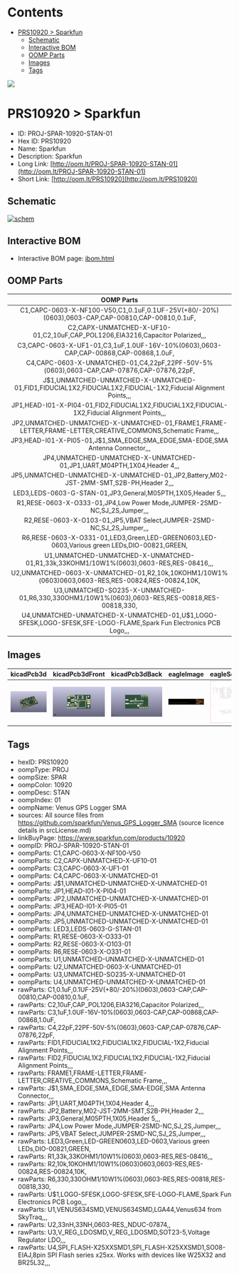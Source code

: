 



Contents
========

* [PRS10920 > Sparkfun](#prs10920--sparkfun)
	* [Schematic](#schematic)
	* [Interactive BOM](#interactive-bom)
	* [OOMP Parts](#oomp-parts)
	* [Images](#images)
	* [Tags](#tags)
  
![][im]
# PRS10920 > Sparkfun

- ID: PROJ-SPAR-10920-STAN-01
- Hex ID: PRS10920
- Name: Sparkfun
- Description: Sparkfun
- Long Link: [http://oom.lt/PROJ-SPAR-10920-STAN-01](http://oom.lt/PROJ-SPAR-10920-STAN-01)
- Short Link: [http://oom.lt/PRS10920](http://oom.lt/PRS10920)

## Schematic
  
[![schem](eagleSchemImage.png)](eagleSchemImage.png)
## Interactive BOM

- Interactive BOM page: [ibom.html](https://htmlpreview.github.io/?https://github.com/oomlout/oomlout_OOMP_projects/blob/main/PROJ-SPAR-10920-STAN-01/kicad/bom/ibom.html)

## OOMP Parts
  

|OOMP Parts|
| :---: |
|C1,CAPC-0603-X-NF100-V50,C1,0.1uF,0.1UF-25V(+80/-20%)(0603),0603-CAP,CAP-00810,CAP-00810,0.1uF,|
|C2,CAPX-UNMATCHED-X-UF10-01,C2,10uF,CAP_POL1206,EIA3216,Capacitor Polarized,,,|
|C3,CAPC-0603-X-UF1-01,C3,1uF,1.0UF-16V-10%(0603),0603-CAP,CAP-00868,CAP-00868,1.0uF,|
|C4,CAPC-0603-X-UNMATCHED-01,C4,22pF,22PF-50V-5%(0603),0603-CAP,CAP-07876,CAP-07876,22pF,|
|J$1,UNMATCHED-UNMATCHED-X-UNMATCHED-01,FID1,FIDUCIAL1X2,FIDUCIAL1X2,FIDUCIAL-1X2,Fiducial Alignment Points,,,|
|JP1,HEAD-I01-X-PI04-01,FID2,FIDUCIAL1X2,FIDUCIAL1X2,FIDUCIAL-1X2,Fiducial Alignment Points,,,|
|JP2,UNMATCHED-UNMATCHED-X-UNMATCHED-01,FRAME1,FRAME-LETTER,FRAME-LETTER,CREATIVE_COMMONS,Schematic Frame,,,|
|JP3,HEAD-I01-X-PI05-01,J$1,SMA_EDGE,SMA_EDGE,SMA-EDGE,SMA Antenna Connector,,,|
|JP4,UNMATCHED-UNMATCHED-X-UNMATCHED-01,JP1,UART,M04PTH,1X04,Header 4,,,|
|JP5,UNMATCHED-UNMATCHED-X-UNMATCHED-01,JP2,Battery,M02-JST-2MM-SMT,S2B-PH,Header 2,,,|
|LED3,LEDS-0603-G-STAN-01,JP3,General,M05PTH,1X05,Header 5,,,|
|R1,RESE-0603-X-O333-01,JP4,Low Power Mode,JUMPER-2SMD-NC,SJ_2S,Jumper,,,|
|R2,RESE-0603-X-O103-01,JP5,VBAT Select,JUMPER-2SMD-NC,SJ_2S,Jumper,,,|
|R6,RESE-0603-X-O331-01,LED3,Green,LED-GREEN0603,LED-0603,Various green LEDs,DIO-00821,GREEN,|
|U1,UNMATCHED-UNMATCHED-X-UNMATCHED-01,R1,33k,33KOHM1/10W1%(0603),0603-RES,RES-08416,,,|
|U2,UNMATCHED-0603-X-UNMATCHED-01,R2,10k,10KOHM1/10W1%(0603)0603,0603-RES,RES-00824,RES-00824,10K,|
|U3,UNMATCHED-SO235-X-UNMATCHED-01,R6,330,330OHM1/10W1%(0603),0603-RES,RES-00818,RES-00818,330,|
|U4,UNMATCHED-UNMATCHED-X-UNMATCHED-01,U$1,LOGO-SFESK,LOGO-SFESK,SFE-LOGO-FLAME,Spark Fun Electronics PCB Logo,,,|

## Images
  
  

|kicadPcb3d|kicadPcb3dFront|kicadPcb3dBack|eagleImage|eagleSchemImage|
| :---: | :---: | :---: | :---: | :---: |
|[![kicadPcb3d](kicadPcb3d_140.png)](kicadPcb3d.png)|[![kicadPcb3dFront](kicadPcb3dFront_140.png)](kicadPcb3dFront.png)|[![kicadPcb3dBack](kicadPcb3dBack_140.png)](kicadPcb3dBack.png)|[![eagleImage](eagleImage_140.png)](eagleImage.png)|[![eagleSchemImage](eagleSchemImage_140.png)](eagleSchemImage.png)|

## Tags

- hexID: PRS10920
- oompType: PROJ
- oompSize: SPAR
- oompColor: 10920
- oompDesc: STAN
- oompIndex: 01
- oompName: Venus GPS Logger SMA
- sources: All source files from https://github.com/sparkfun/Venus_GPS_Logger_SMA (source licence details in srcLicense.md)
- linkBuyPage: https://www.sparkfun.com/products/10920
- oompID: PROJ-SPAR-10920-STAN-01
- oompParts: C1,CAPC-0603-X-NF100-V50
- oompParts: C2,CAPX-UNMATCHED-X-UF10-01
- oompParts: C3,CAPC-0603-X-UF1-01
- oompParts: C4,CAPC-0603-X-UNMATCHED-01
- oompParts: J$1,UNMATCHED-UNMATCHED-X-UNMATCHED-01
- oompParts: JP1,HEAD-I01-X-PI04-01
- oompParts: JP2,UNMATCHED-UNMATCHED-X-UNMATCHED-01
- oompParts: JP3,HEAD-I01-X-PI05-01
- oompParts: JP4,UNMATCHED-UNMATCHED-X-UNMATCHED-01
- oompParts: JP5,UNMATCHED-UNMATCHED-X-UNMATCHED-01
- oompParts: LED3,LEDS-0603-G-STAN-01
- oompParts: R1,RESE-0603-X-O333-01
- oompParts: R2,RESE-0603-X-O103-01
- oompParts: R6,RESE-0603-X-O331-01
- oompParts: U1,UNMATCHED-UNMATCHED-X-UNMATCHED-01
- oompParts: U2,UNMATCHED-0603-X-UNMATCHED-01
- oompParts: U3,UNMATCHED-SO235-X-UNMATCHED-01
- oompParts: U4,UNMATCHED-UNMATCHED-X-UNMATCHED-01
- rawParts: C1,0.1uF,0.1UF-25V(+80/-20%)(0603),0603-CAP,CAP-00810,CAP-00810,0.1uF,
- rawParts: C2,10uF,CAP_POL1206,EIA3216,Capacitor Polarized,,,
- rawParts: C3,1uF,1.0UF-16V-10%(0603),0603-CAP,CAP-00868,CAP-00868,1.0uF,
- rawParts: C4,22pF,22PF-50V-5%(0603),0603-CAP,CAP-07876,CAP-07876,22pF,
- rawParts: FID1,FIDUCIAL1X2,FIDUCIAL1X2,FIDUCIAL-1X2,Fiducial Alignment Points,,,
- rawParts: FID2,FIDUCIAL1X2,FIDUCIAL1X2,FIDUCIAL-1X2,Fiducial Alignment Points,,,
- rawParts: FRAME1,FRAME-LETTER,FRAME-LETTER,CREATIVE_COMMONS,Schematic Frame,,,
- rawParts: J$1,SMA_EDGE,SMA_EDGE,SMA-EDGE,SMA Antenna Connector,,,
- rawParts: JP1,UART,M04PTH,1X04,Header 4,,,
- rawParts: JP2,Battery,M02-JST-2MM-SMT,S2B-PH,Header 2,,,
- rawParts: JP3,General,M05PTH,1X05,Header 5,,,
- rawParts: JP4,Low Power Mode,JUMPER-2SMD-NC,SJ_2S,Jumper,,,
- rawParts: JP5,VBAT Select,JUMPER-2SMD-NC,SJ_2S,Jumper,,,
- rawParts: LED3,Green,LED-GREEN0603,LED-0603,Various green LEDs,DIO-00821,GREEN,
- rawParts: R1,33k,33KOHM1/10W1%(0603),0603-RES,RES-08416,,,
- rawParts: R2,10k,10KOHM1/10W1%(0603)0603,0603-RES,RES-00824,RES-00824,10K,
- rawParts: R6,330,330OHM1/10W1%(0603),0603-RES,RES-00818,RES-00818,330,
- rawParts: U$1,LOGO-SFESK,LOGO-SFESK,SFE-LOGO-FLAME,Spark Fun Electronics PCB Logo,,,
- rawParts: U1,VENUS634SMD,VENUS634SMD,LGA44,Venus634 from SkyTraq,,,
- rawParts: U2,33nH,33NH,0603-RES,,NDUC-07874,,
- rawParts: U3,V_REG_LDOSMD,V_REG_LDOSMD,SOT23-5,Voltage Regulator LDO,,,
- rawParts: U4,SPI_FLASH-X25XXSMD1,SPI_FLASH-X25XXSMD1,SO08-EIAJ,8pin SPI Flash series x25xx. Works with devices like W25X32 and BR25L32,,,



[im]: kicadPcb3d_450.png
